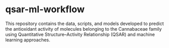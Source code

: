 # qsar-ml-workflow
This repository contains the data, scripts, and models developed to predict the antioxidant activity of molecules belonging to the Cannabaceae family using Quantitative Structure–Activity Relationship (QSAR) and machine learning approaches.
